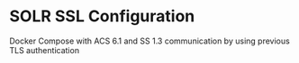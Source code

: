 # SOLR SSL Configuration

Docker Compose with ACS 6.1 and SS 1.3 communication by using previous TLS authentication
